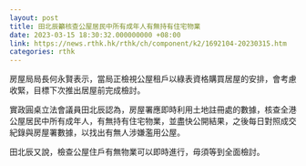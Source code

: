 ```yaml
---
layout: post
title: 田北辰籲核查公屋居民中所有成年人有無持有住宅物業
date: 2023-03-15 18:30:32.000000000 +08:00
link: https://news.rthk.hk/rthk/ch/component/k2/1692104-20230315.htm
categories: rthk
---
```


房屋局局長何永賢表示，當局正檢視公屋租戶以綠表資格購買居屋的安排，會考慮收緊，目標下次推出居屋前完成檢討。

實政圓桌立法會議員田北辰認為，房屋署應即時利用土地註冊處的數據，核查全港公屋居民中所有成年人，有無持有住宅物業，並盡快公開結果，之後每日對照成交紀錄與房屋署數據，以找出有無人涉嫌濫用公屋。

田北辰又說，檢查公屋住戶有無物業可以即時進行，毋須等到全面檢討。
